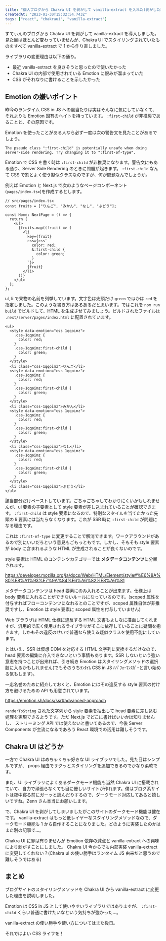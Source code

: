 ```yaml
---
title: "個人ブログから Chakra UI を剥がして vanilla-extract を入れた(剥がした理由編)"
createdAt: "2023-01-30T15:32:54.743Z"
tags: ["react", "chakraui", "vanilla-extract"]
---
```


すてぃんのブログから Chakra UI を剥がして vanilla-extract を導入しました。見た目はほとんど変わっていませんが、Chakra UI でスタイリングされていたものをすべて vanilla-extract で 1 から作り直しました。

ライブラリの変更理由は以下の通り。

- 最近 vanilla-extract を良さそうと思ったので使いたかった
- Chakra UI の内部で使用されている Emotion に恨みが溜まっていた
- CSS がそれなりに書けることを示したかった

## Emotion の嫌いポイント

昨今のランタイム CSS in JS への風当たりは実はそんなに気にしていなくて、それよりも Emotion 固有のヘイトを持っています。 `:first-child` が非推奨であることと、その原因です。

Emotion を使ったことがある人なら必ず一度は次の警告文を見たことがあるでしょう。

```
The pseudo class ":first-child" is potentially unsafe when doing server-side rendering. Try changing it to ":first-of-type".
```

Emotion で CSS を書く時は `:first-child` が非推奨になります。警告文にもある通り、Server Side Rendering のときに問題が起きます。 `:first-child` なんて CSS で割とよく使う擬似クラスなのですが、何が問題なんでしょうか。

例えば Emotion と Next.js で次のようなページコンポーネント(`pages/index.tsx`)を作成するとします。

```tsx
// src/pages/index.tsx
const fruits = ["りんご", "みかん", "なし", "ぶどう"];

const Home: NextPage = () => {
  return (
    <ul>
      {fruits.map((fruit) => (
        <li
          key={fruit}
          css={css`
            color: red;
            &:first-child {
              color: green;
            }
          `}>
          {fruit}
        </li>
      ))}
    </ul>
  );
};
```

ul, li で果物の名前を列挙しています。文字色は先頭だけ `green` でほかは `red` を指定しました。このような書き方はあるあるだと思います。ではこれを `npm run build` でビルドして、HTML を生成させてみましょう。ビルドされたファイルは `.next/server/pages/index.html` に配置されています。

```tsx
<ul>
  <style data-emotion="css 1qqoimz">
    .css-1qqoimz {
      color: red;
    }
    .css-1qqoimz:first-child {
      color: green;
    }
  </style>
  <li class="css-1qqoimz">りんご</li>
  <style data-emotion="css 1qqoimz">
    .css-1qqoimz {
      color: red;
    }
    .css-1qqoimz:first-child {
      color: green;
    }
  </style>
  <li class="css-1qqoimz">みかん</li>
  <style data-emotion="css 1qqoimz">
    .css-1qqoimz {
      color: red;
    }
    .css-1qqoimz:first-child {
      color: green;
    }
  </style>
  <li class="css-1qqoimz">なし</li>
  <style data-emotion="css 1qqoimz">
    .css-1qqoimz {
      color: red;
    }
    .css-1qqoimz:first-child {
      color: green;
    }
  </style>
  <li class="css-1qqoimz">ぶどう</li>
</ul>
```

該当部分だけペーストしています。ごちゃごちゃしてわかりにくいかもしれませんが、ul 要素の子要素として style 要素が差し込まれていることが確認できます。 `:first-child` は style 要素になるので、特別なスタイルを当てたかった先頭の li 要素には当たらなくなります。これが SSR 時に `:first-child` が問題になる理由です。

これは `:first-of-type` に変更することで解消できます。ワークアラウンドがあるので別にいいだろという意見もごもっともです。しかし、そもそも style 要素が body に含まれるような HTML が生成されることが良くないのです。

style 要素は HTML のコンテンツカテゴリーでは **メタデータコンテンツ**に分類されます。

https://developer.mozilla.org/ja/docs/Web/HTML/Element/style#%E6%8A%80%E8%A1%93%E7%9A%84%E6%A6%82%E8%A6%81

メタデータコンテンツは head 要素にのみ入れることが出来ます。仕様上は body 要素に入れることができないルールになっているのです。(scoped 属性を付与すればフローコンテンツになれるとのことですが、scoped 属性自体が非推奨ですし、Emotion は style 要素に scoped 属性を付与していません)

Web ブラウザは HTML 仕様に違反する HTML 文書もよしなに描画してくれますが、汎用的で広く使用されるライブラリがそこに依存していることに疑問を抱きます。しかもその違反のせいで普通なら使える疑似クラスを使用不能にしています。

とはいえ、SSR は仮想 DOM を対応する HTML 文字列に変換するだけなので、head 要素の編集に介入できないという事情もあります。SSR しないという強い意志を持つことが出来れば、引き続き Emotion はスタイリングメソッドの選択肢に入るかもしれません(でもそのうちﾗﾝﾀｲﾑ CSS in JS ﾊﾊﾟﾌｫｰﾏﾝｽｶﾞｰと言い始める気もします)。

一応名誉のために紹介しておくと、Emotion にはその違反する style 要素の付け方を避けるための API も用意されています。

https://emotion.sh/docs/ssr#advanced-approach

`renderToString` された文字列から style 要素を抽出して head 要素に差し込む処理を実現できるようです。ただ Next.js でどこに書けばいいかは知りませんし、 ストリーミング API では使えないと書いてあるので、今後 Server Components が主流になるであろう React 環境での活用は難しそうです。

## Chakra UI はどうか

一方で Chakra UI はめちゃくちゃ好きな UI ライブラリでした。見た目はシンプルですが、 props 経由でサクッとスタイリングを追加できるのでかなり柔軟です。

また、UI ライブラリによくあるダークモード機能も当然 Chakra UI に搭載されていて、自力で頑張らなくても目に優しいサイトが作れます。僕はブログ系サイトは夜中寝る前にガーッと読んだりするので、ダークモード対応してあると嬉しいですね。Zenn さん本当にお願いします。

で、Chakra UI を剥がしてしまいましたがこのサイトのダークモード機能は健在です。 vanilla-extract はもっと低レイヤーなスタイリングメソッドなので、ダークモード機能も 1 から自作することになりました。どのように実装したのかはまた別の記事で…。

Chakra UI に罪は有りませんが Emotion 依存の減点と vanilla-extract への興味により剥がすことにしました。 Chakra UI 今からでも内部実装 vanilla-extract に変更してくれない？(Chakra uI の使い勝手はランタイム JS 由来だと思うので難しそうではある)

## まとめ

ブログサイトのスタイリングメソッドを Chakra UI から vanilla-extract に変更した理由を説明しました。

Emotion は CSS in JS として使いやすいライブラリではありますが、 `:first-child` くらい普通に書けたいなという気持ちが強かった…。

vanilla-extract の使い勝手や使い方についてはまた後日。

それではよい CSS ライフを！
